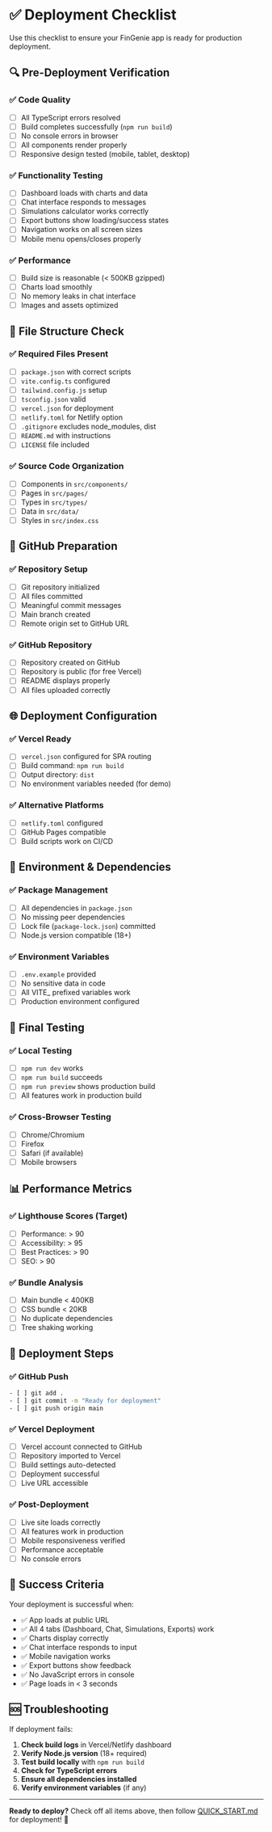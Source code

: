 # ✅ Deployment Checklist

Use this checklist to ensure your FinGenie app is ready for production deployment.

## 🔍 Pre-Deployment Verification

### ✅ Code Quality
- [ ] All TypeScript errors resolved
- [ ] Build completes successfully (`npm run build`)
- [ ] No console errors in browser
- [ ] All components render properly
- [ ] Responsive design tested (mobile, tablet, desktop)

### ✅ Functionality Testing
- [ ] Dashboard loads with charts and data
- [ ] Chat interface responds to messages
- [ ] Simulations calculator works correctly
- [ ] Export buttons show loading/success states
- [ ] Navigation works on all screen sizes
- [ ] Mobile menu opens/closes properly

### ✅ Performance
- [ ] Build size is reasonable (< 500KB gzipped)
- [ ] Charts load smoothly
- [ ] No memory leaks in chat interface
- [ ] Images and assets optimized

## 📁 File Structure Check

### ✅ Required Files Present
- [ ] `package.json` with correct scripts
- [ ] `vite.config.ts` configured
- [ ] `tailwind.config.js` setup
- [ ] `tsconfig.json` valid
- [ ] `vercel.json` for deployment
- [ ] `netlify.toml` for Netlify option
- [ ] `.gitignore` excludes node_modules, dist
- [ ] `README.md` with instructions
- [ ] `LICENSE` file included

### ✅ Source Code Organization
- [ ] Components in `src/components/`
- [ ] Pages in `src/pages/`
- [ ] Types in `src/types/`
- [ ] Data in `src/data/`
- [ ] Styles in `src/index.css`

## 🚀 GitHub Preparation

### ✅ Repository Setup
- [ ] Git repository initialized
- [ ] All files committed
- [ ] Meaningful commit messages
- [ ] Main branch created
- [ ] Remote origin set to GitHub URL

### ✅ GitHub Repository
- [ ] Repository created on GitHub
- [ ] Repository is public (for free Vercel)
- [ ] README displays properly
- [ ] All files uploaded correctly

## 🌐 Deployment Configuration

### ✅ Vercel Ready
- [ ] `vercel.json` configured for SPA routing
- [ ] Build command: `npm run build`
- [ ] Output directory: `dist`
- [ ] No environment variables needed (for demo)

### ✅ Alternative Platforms
- [ ] `netlify.toml` configured
- [ ] GitHub Pages compatible
- [ ] Build scripts work on CI/CD

## 🔧 Environment & Dependencies

### ✅ Package Management
- [ ] All dependencies in `package.json`
- [ ] No missing peer dependencies
- [ ] Lock file (`package-lock.json`) committed
- [ ] Node.js version compatible (18+)

### ✅ Environment Variables
- [ ] `.env.example` provided
- [ ] No sensitive data in code
- [ ] All VITE_ prefixed variables work
- [ ] Production environment configured

## 🧪 Final Testing

### ✅ Local Testing
- [ ] `npm run dev` works
- [ ] `npm run build` succeeds
- [ ] `npm run preview` shows production build
- [ ] All features work in production build

### ✅ Cross-Browser Testing
- [ ] Chrome/Chromium
- [ ] Firefox
- [ ] Safari (if available)
- [ ] Mobile browsers

## 📊 Performance Metrics

### ✅ Lighthouse Scores (Target)
- [ ] Performance: > 90
- [ ] Accessibility: > 95
- [ ] Best Practices: > 90
- [ ] SEO: > 90

### ✅ Bundle Analysis
- [ ] Main bundle < 400KB
- [ ] CSS bundle < 20KB
- [ ] No duplicate dependencies
- [ ] Tree shaking working

## 🚀 Deployment Steps

### ✅ GitHub Push
```bash
- [ ] git add .
- [ ] git commit -m "Ready for deployment"
- [ ] git push origin main
```

### ✅ Vercel Deployment
- [ ] Vercel account connected to GitHub
- [ ] Repository imported to Vercel
- [ ] Build settings auto-detected
- [ ] Deployment successful
- [ ] Live URL accessible

### ✅ Post-Deployment
- [ ] Live site loads correctly
- [ ] All features work in production
- [ ] Mobile responsiveness verified
- [ ] Performance acceptable
- [ ] No console errors

## 🎯 Success Criteria

Your deployment is successful when:

- ✅ App loads at public URL
- ✅ All 4 tabs (Dashboard, Chat, Simulations, Exports) work
- ✅ Charts display correctly
- ✅ Chat interface responds to input
- ✅ Mobile navigation works
- ✅ Export buttons show feedback
- ✅ No JavaScript errors in console
- ✅ Page loads in < 3 seconds

## 🆘 Troubleshooting

If deployment fails:

1. **Check build logs** in Vercel/Netlify dashboard
2. **Verify Node.js version** (18+ required)
3. **Test build locally** with `npm run build`
4. **Check for TypeScript errors**
5. **Ensure all dependencies installed**
6. **Verify environment variables** (if any)

---

**Ready to deploy?** Check off all items above, then follow [QUICK_START.md](./QUICK_START.md) for deployment! 🚀
